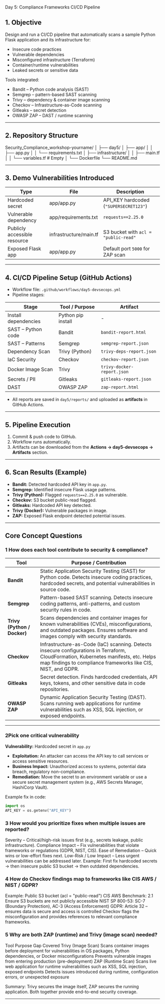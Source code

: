 Day 5: Compliance Frameworks CI/CD Pipeline

## 1. Objective
Design and run a CI/CD pipeline that automatically scans a sample Python Flask application and its infrastructure for:  
- Insecure code practices  
- Vulnerable dependencies  
- Misconfigured infrastructure (Terraform)  
- Container/runtime vulnerabilities  
- Leaked secrets or sensitive data  

Tools integrated:  
- Bandit – Python code analysis (SAST)  
- Semgrep – pattern-based SAST scanning  
- Trivy – dependency & container image scanning  
- Checkov – Infrastructure-as-Code scanning  
- Gitleaks – secret detection  
- OWASP ZAP – DAST / runtime scanning  

---

## 2. Repository Structure

Security_Compliance_workshop-yourname/
│
├── day5/
│ ├── app/
│ │ ├── app.py
│ │ └── requirements.txt
│ ├── infrastructure/
│ │ ├── main.tf
│ │ └── variables.tf # Empty
│ └── Dockerfile
└── README.md


---

## 3. Demo Vulnerabilities Introduced

| Type | File | Description |
|------|------|-------------|
| Hardcoded secret | app/app.py | API_KEY hardcoded (`"SUPERSECRET123"`) |
| Vulnerable dependency | app/requirements.txt | `requests==2.25.0` |
| Publicly accessible resource | infrastructure/main.tf | S3 bucket with `acl = "public-read"` |
| Exposed Flask app | app/app.py | Default port `5000` for ZAP scan |

---

## 4. CI/CD Pipeline Setup (GitHub Actions)

- Workflow file: `.github/workflows/day5-devsecops.yml`  
- Pipeline stages:

| Stage | Tool / Purpose | Artifact |
|-------|----------------|----------|
| Install dependencies | Python pip install | - |
| SAST – Python code | Bandit | `bandit-report.html` |
| SAST – Patterns | Semgrep | `semgrep-report.json` |
| Dependency Scan | Trivy (Python) | `trivy-deps-report.json` |
| IaC Security | Checkov | `checkov-report.json` |
| Docker Image Scan | Trivy | `trivy-docker-report.json` |
| Secrets / PII | Gitleaks | `gitleaks-report.json` |
| DAST | OWASP ZAP | `zap-report.html` |

- All reports are saved in `day5/reports/` and uploaded as **artifacts** in GitHub Actions.

---

## 5. Pipeline Execution

1. Commit & push code to GitHub.
2. Workflow runs automatically.
3. Artifacts can be downloaded from the **Actions → day5-devsecops → Artifacts** section.

---

## 6. Scan Results (Example)

- **Bandit:** Detected hardcoded API key in `app.py`.  
- **Semgrep:** Identified insecure Flask usage patterns.  
- **Trivy (Python):** Flagged `requests==2.25.0` as vulnerable.  
- **Checkov:** S3 bucket public-read flagged.  
- **Gitleaks:** Hardcoded API key detected.  
- **Trivy (Docker):** Vulnerable packages in image.  
- **ZAP:** Exposed Flask endpoint detected potential issues.  


---

## Core Concept Questions

### 1️ How does each tool contribute to security & compliance?

| Tool      | Purpose / Contribution |
|-----------|-----------------------|
| **Bandit** | Static Application Security Testing (SAST) for Python code. Detects insecure coding practices, hardcoded secrets, and potential vulnerabilities in source code. |
| **Semgrep** | Pattern-based SAST scanning. Detects insecure coding patterns, anti-patterns, and custom security rules in code. |
| **Trivy (Python / Docker)** | Scans dependencies and container images for known vulnerabilities (CVEs), misconfigurations, and outdated packages. Ensures software and images comply with security standards. |
| **Checkov** | Infrastructure-as-Code (IaC) scanning. Detects insecure configurations in Terraform, CloudFormation, Kubernetes manifests, etc. Helps map findings to compliance frameworks like CIS, NIST, and GDPR. |
| **Gitleaks** | Secret detection. Finds hardcoded credentials, API keys, tokens, and other sensitive data in code repositories. |
| **OWASP ZAP** | Dynamic Application Security Testing (DAST). Scans running web applications for runtime vulnerabilities such as XSS, SQL injection, or exposed endpoints. |

---

### 2️Pick one critical vulnerability

**Vulnerability:** Hardcoded secret in `app.py`  
- **Exploitation:** An attacker can access the API key to call services or access sensitive resources.  
- **Business Impact:** Unauthorized access to systems, potential data breach, regulatory non-compliance.  
- **Remediation:** Move the secret to an environment variable or use a secure secret management system (e.g., AWS Secrets Manager, HashiCorp Vault).  

Example fix in code:
```python
import os
API_KEY = os.getenv("API_KEY")
```

### 3  How would you prioritize fixes when multiple issues are reported?

Severity – Critical/high-risk issues first (e.g., secrets leakage, public infrastructure).
Compliance Impact – Fix vulnerabilities that violate frameworks or regulations (GDPR, NIST, CIS).
Ease of Remediation – Quick wins or low-effort fixes next.
Low-Risk / Low Impact – Less urgent vulnerabilities can be addressed later.
Example: First fix hardcoded secrets → then insecure public S3 bucket → then outdated dependencies.

### 4 How do Checkov findings map to frameworks like CIS AWS / NIST / GDPR?

Example: Public S3 bucket (acl = "public-read")
CIS AWS Benchmark: 2.1 Ensure S3 buckets are not publicly accessible
NIST SP 800-53: SC-7 (Boundary Protection), AC-3 (Access Enforcement)
GDPR: Article 32 – ensures data is secure and access is controlled
Checkov flags the misconfiguration and provides references to relevant compliance frameworks.

### 5 Why are both ZAP (runtime) and Trivy (image scan) needed?
Tool	Purpose	Gap Covered
Trivy (Image Scan)	Scans container images before deployment for vulnerabilities in OS packages, Python dependencies, or Docker misconfigurations	Prevents vulnerable images from entering production (pre-deployment)
ZAP (Runtime Scan)	Scans live web application for runtime vulnerabilities such as XSS, SQL injection, exposed endpoints	Detects issues introduced during runtime, configuration errors, or unexpected exposure

Summary: Trivy secures the image itself, ZAP secures the running application. Both together provide end-to-end security coverage.

---